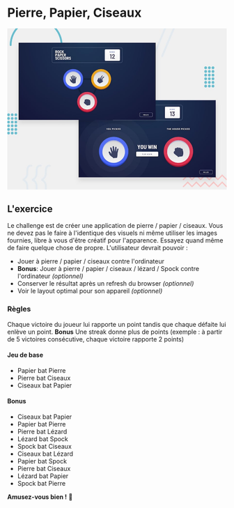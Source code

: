 # Pierre, Papier, Ciseaux

![Preview du design desktop](./design/desktop-preview.jpg)

## L'exercice

Le challenge est de créer une application de pierre / papier / ciseaux.
Vous ne devez pas le faire à l'identique des visuels ni même utiliser les images fournies, libre à vous d'être créatif pour l'apparence.
Essayez quand même de faire quelque chose de propre.
L'utilisateur devrait pouvoir :

- Jouer à pierre / papier / ciseaux contre l'ordinateur
- **Bonus**: Jouer à pierre / papier / ciseaux / lézard / Spock contre l'ordinateur _(optionnel)_
- Conserver le résultat après un refresh du browser _(optionnel)_
- Voir le layout optimal pour son appareil _(optionnel)_

### Règles

Chaque victoire du joueur lui rapporte un point tandis que chaque défaite lui enlève un point.
**Bonus** Une streak donne plus de points (exemple : à partir de 5 victoires consécutive, chaque victoire rapporte 2 points) 

#### Jeu de base

- Papier bat Pierre
- Pierre bat Ciseaux
- Ciseaux bat Papier

#### Bonus

- Ciseaux bat Papier
- Papier bat Pierre
- Pierre bat Lézard
- Lézard bat Spock
- Spock bat Ciseaux
- Ciseaux bat Lézard
- Papier bat Spock
- Pierre bat Ciseaux
- Lézard bat Papier
- Spock bat Pierre


**Amusez-vous bien !** 👾
